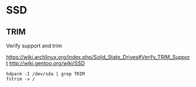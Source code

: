 <!-- -*- coding: utf-8; -*- -->

SSD
===

TRIM
----

Verify support and trim

<https://wiki.archlinux.org/index.php/Solid_State_Drives#Verify_TRIM_Support>
<http://wiki.gentoo.org/wiki/SSD>

    hdparm -I /dev/sda | grep TRIM
    fstrim -v /
